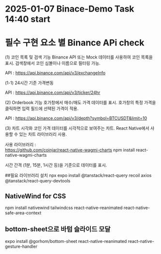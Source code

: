 # 2025-01-07 Binace-Demo Task 14:40 start

# 필수 구현 요소 별 Binance APi check

(1) 코인 목록 및 검색 기능
Binance API 또는 Mock 데이터를 사용하여 코인 목록을 표시.
검색창에서 코인 심볼이나 이름으로 필터링 가능.

API : https://api.binance.com/api/v3/exchangeInfo

(1-1) 24시간 기준 가격변동

API : https://api.binance.com/api/v3/ticker/24hr

(2) Orderbook 기능
호가창에서 매수/매도 가격 데이터를 표시.
호가창의 특정 가격을 클릭하면 입력 필드에 선택된 가격이 적용.

API : https://api.binance.com/api/v3/depth?symbol=BTCUSDT&limit=10

(3) 차트 시각화
코인 가격 데이터를 시각적으로 보여주는 차트.
React Native에서 사용할 수 있는 차트 라이브러리 사용.

사용 라이브러리 :  
https://github.com/coinjar/react-native-wagmi-charts
npm install react-native-wagmi-charts

시간 간격 (1분, 15분, 1시간 등)을 기준으로 데이터를 표시.

##필요 라이브러리 설치
npx expo install @tanstack/react-query recoil axios @tanstack/react-query-devtools

## NativeWind for CSS

npm install nativewind tailwindcss react-native-reanimated react-native-safe-area-context

## bottom-sheet으로 바텀 슬라이드 모달

expo install @gorhom/bottom-sheet react-native-reanimated react-native-gesture-handler
